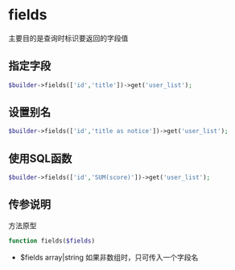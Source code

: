 # fields

主要目的是查询时标识要返回的字段值

## 指定字段

```php
$builder->fields(['id','title'])->get('user_list');
```

## 设置别名

```php
$builder->fields(['id','title as notice'])->get('user_list');
```

## 使用SQL函数

```php
$builder->fields(['id','SUM(score)'])->get('user_list');
```

## 传参说明

方法原型
```php
function fields($fields)
```

- $fields array|string 如果非数组时，只可传入一个字段名

